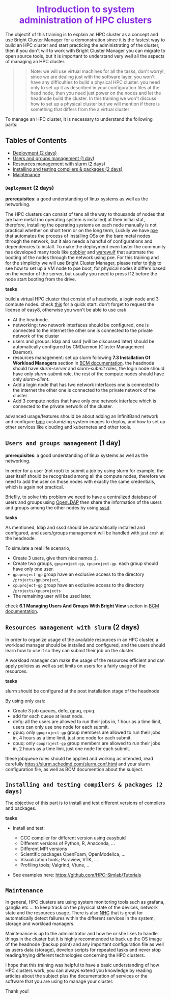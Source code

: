<h1 align="center" style="color:#8A2BE2"> Introduction to system administration of HPC clusters </h1>

The objectif of this training is to explain an HPC cluster as a concept and use Bright Cluster Manager
for a demonstration since it is the fastest way to build an HPC cluster and start practicing
the administrating of the cluster, then if you don't will to work with Bright Cluster Manager
you can migrate to open source tools, but it is important to understand very well all the aspects
of managing an HPC cluster.

>>Note: we will use virtual machines for all the tasks, don't worry!, since we are dealing
just with the software layer, you won't have any difficulties to build a physical
HPC cluster. you need only to set up it as described in your configuration files at the head
node, then you need just power on the nodes and let the headnode build the cluster.
In this training we won't discuss how to set up a physical cluster but we will mention if there is something that differs from the a virtual cluster

To manage an HPC cluster, it is necessary to understand the following parts:

## Tables of Contents

* [Deployment (2 days)](#1)
* [Users and groups management (1 day)](#2)
* [Resources management with slurm (2 days)](#3)
* [Installing and testing compilers & packages (2 days)](#4)
* [Maintenance](#5)


### `Deployment` (2 days) <a name="1"></a>

**prerequisites**: a good understanding of linux systems as well as the networking.

The HPC clusters can consist of tens all the way to thousands of nodes that are bare metal (no
operating system is installed) at their initial stat, therefore, installing the operating systems
on each node manually is not practical whether on short term or on the long term, Luckily we have [pxe](https://en.wikipedia.org/wiki/Preboot_Execution_Environment) that automates the process of installing OSs
on the bare metal nodes through the network, but it also needs a handful of configurations and dependencies to install.
To make the deployment even faster the community has developed many tools like [cobbler](https://github.com/cobbler/cobbler) and [warewulf](https://github.com/hpcng/warewulf)
that automate the booting of the nodes through the network using pxe. For this training and for the simplicity
we will use Bright Cluster Manager, please refer to [this](https://github.com/MostafaMamouni/bcm-guide/blob/main/bcm%20installatoin%20quick%20guide.md#preparing-for-the-installation) to see how to set up a VM node to pxe boot, for physical nodes it differs based on the vendor of the server, but usually you need to press f12 before the node start booting from the drive.

**tasks**

build a virtual HPC cluster that consist of a headnode, a login node and 3 compute nodes.
check [this](https://github.com/MostafaMamouni/bcm-guide/blob/main/bcm%20installatoin%20quick%20guide.md) for a quick start. don't forget to request the license of easy8, otherwise you won't be able to use `cmsh`

- At the headnode.
- networking: two network interfaces should be configured, one is connected to the
internet the other one is connected to the private network of the cluster
- users and groups: ldap and sssd (will be discussed later) should be automatically
configured by CMDaemon (Cluster Management Daemon).
- resources management: set up slurm following **7.3 Installation Of Workload Managers** section in [BCM documentation](https://support.brightcomputing.com/manuals/9.1/admin-manual.pdf). the headnode should have *slurm-server* and *slurm-submit* roles, the
login node should have only *slurm-submit* role, the rest of the compute nodes should
have only *slurm-client*.
- Add a login node that has two network interfaces one is connected to the
internet the other one is connected to the private network of the cluster
- Add 3 compute nodes that have only one network interface which is connected to the
private network of the cluster.

advanced usage/features should be about adding an InfinitBand network and configure [bmc](https://www.techtarget.com/searchnetworking/definition/baseboard-management-controller)
custumizing system images to deploy, and how to set up other services like clouding and 
kubernetes and other tools.

## `Users and groups management` (1 day) <a name="2"></a>

**prerequisites**: a good understanding of linux systems as well as the networking.

In order for a user (not root) to submit a job by using slurm for example, the user itself
should be recognized among all the compute nodes, therefore we need to add the user on those nodes with exactly the same credentials, which is again not practical.

Brieflly, to solve this problem we need to have a centralized database of users and groups using [OpenLDAP](https://www.openldap.org/) then share the information of the users and groups
among the other nodes by using [sssd](https://sssd.io/).

**tasks**

As mentioned, ldap and sssd should be automatically installed and configured, and users/groups
management will be handled with just `cmsh` at the headnode.

To simulate a real life scenario, 

- Create 3 users, give them nice names ;).
- Create two groups, `gpuproject-gp`, `cpuproject-gp`. each group should have only one user. 
- `gpuproject-gp` group have an exclusive access to the directory `/projects/gpuproject`,
- `cpuproject-gp` group have an exclusive access to the directory `/projects/cpuprojects`
- The remaining user will be used later.

check **6.1 Managing Users And Groups With Bright View** section in [BCM documentation](https://support.brightcomputing.com/manuals/9.1/).

## `Resources management with slurm` (2 days) <a name="3"></a>

In order to organize usage of the available resources in an HPC cluster, a workload manager
should be installed and configured, and the users should learn how to use it so they can submit
their job on the cluster.

A workload manager can make the usage of the resources efficient and can apply policies as well as
set limits on users for a fairly usage of the resources.

**tasks**

slurm should be configured at the post installation stage of the headnode

By using only `cmsh`:

- Create 3 job queues, defq, gpuq, cpuq.
- add for each queue at least node.
- defq: all the users are allowed to run their jobs in, 1 hour as a time limit, users can only
use one node for each submit.
- gpuq: only `gpuproject-gp` group members are allowed to run their jobs in, 4 hours as a time limit, just one node for each submit.
- cpuq: only `cpuproject-gp` group members are allowed to run their jobs in, 2 hours as a time limi, just one node for each submit.

these jobqueue rules should be applied and working as intended, read carefully https://slurm.schedmd.com/slurm.conf.html and your slurm configuration file, as well as BCM documention about the subject.
 
##  `Installing and testing compilers & packages (2 days)` <a name="4"></a>

The objective of this part is to install and test different versions of compilers and packages.

**tasks**

- Install and test: 

  - GCC compiler for different version using easybuid
  - Different versions of Python, R, Anaconda, ...
  - Different MPI versions
  - Scientific packages OpenFoam, OpenModelica, ...
  - Visualization tools; Paraview, VTK, ...
  - Profiling tools; Valgrind, Vtune, ..

- See examples here: https://github.com/HPC-Simlab/Tutorials

## `Maintenance` <a name="5"></a>

In general, HPC clusters are using system monitoring tools such as grafana, ganglia etc ...
to keep track on the physical state of the devices, network state and the resources usage.
There is also [NHC](https://github.com/mej/nhc) that is great for automatically detect
failures within the different services in the system, storage and workload managers.

Maintenance is up to the administrator and how he or she likes to handle things in the cluster
but it is highly recommended to back up the OS image of the headnode (backup point)
and any important configuration file as well as users data (storage), develop scripts for repeated tasks and never stop reading/trying different technologies concerning the HPC clusters.

I hope that this training was helpful to have a basic understanding of how HPC clusters work,
you can always extend you knowledge by reading articles about the subject plus the
documentation of services or the software that you are using to manage your cluster.

Thank you!
